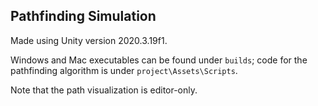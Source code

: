 ## Pathfinding Simulation

Made using Unity version 2020.3.19f1.

Windows and Mac executables can be found under `builds`; code for the pathfinding algorithm is under `project\Assets\Scripts`.

Note that the path visualization is editor-only.